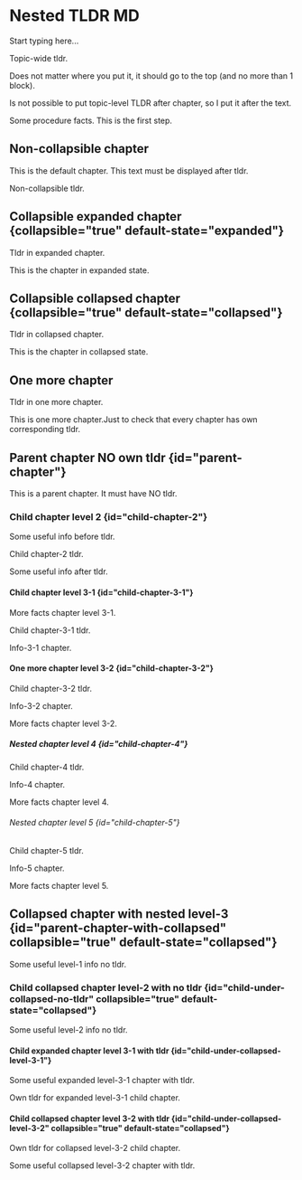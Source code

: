 # Nested TLDR MD

Start typing here...

<tldr id="tldr-bottom">
Topic-wide tldr.

Does not matter where you put it, it should go to the top (and no more than 1 block).

Is not possible to put topic-level TLDR after chapter, so I put it after the text.
</tldr>

<procedure id="procedure" title="Procedure">
<tldr>Some procedure facts.</tldr>
<step>This is the first step.</step>
</procedure>

## Non-collapsible chapter

This is the default chapter. This text must be displayed after tldr.

<tldr id="tldr-nin-collapsible-chapter">
Non-collapsible tldr.
</tldr>

## Collapsible expanded chapter {collapsible="true" default-state="expanded"}

<tldr>
Tldr in expanded chapter.
</tldr>

This is the chapter in expanded state.

## Collapsible collapsed chapter {collapsible="true" default-state="collapsed"}

<tldr>
Tldr in collapsed chapter.
</tldr>

This is the chapter in collapsed state.


## One more chapter

<tldr>
Tldr in one more chapter.
</tldr>

This is one more chapter.Just to check that every chapter has own corresponding tldr.

## Parent chapter NO own tldr {id="parent-chapter"}

This is a parent chapter. It must have NO tldr.

### Child chapter level 2 {id="child-chapter-2"}

Some useful info before tldr.

<tldr>
Child chapter-2 tldr.
</tldr>

Some useful info after tldr.

#### Child chapter level 3-1 {id="child-chapter-3-1"}

More facts chapter level 3-1.

<tldr>Child chapter-3-1 tldr.</tldr>

Info-3-1 chapter.


#### One more chapter level 3-2 {id="child-chapter-3-2"}
<tldr>Child chapter-3-2 tldr.</tldr>

Info-3-2 chapter.

More facts chapter level 3-2.

##### Nested chapter level 4 {id="child-chapter-4"}

<tldr>Child chapter-4 tldr.</tldr>

Info-4 chapter.

More facts chapter level 4.

###### Nested chapter level 5 {id="child-chapter-5"}
<tldr>Child chapter-5 tldr.</tldr>

Info-5 chapter.

More facts chapter level 5.

## Collapsed chapter with nested level-3 {id="parent-chapter-with-collapsed" collapsible="true" default-state="collapsed"}

Some useful level-1 info no tldr.

### Child collapsed chapter level-2 with no tldr {id="child-under-collapsed-no-tldr" collapsible="true" default-state="collapsed"}

Some useful level-2 info no tldr.

#### Child expanded chapter level 3-1 with tldr {id="child-under-collapsed-level-3-1"}

Some useful expanded level-3-1 chapter with tldr.

<tldr>Own tldr for expanded level-3-1 child chapter.</tldr>

#### Child collapsed chapter level 3-2 with tldr {id="child-under-collapsed-level-3-2" collapsible="true" default-state="collapsed"}
<tldr>Own tldr for collapsed level-3-2 child chapter.</tldr>

Some useful collapsed level-3-2 chapter with tldr.